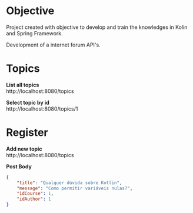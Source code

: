 # Objective
Project created with objective to develop and train the knowledges in Kolin and Spring Framework. <br>

Development of a internet forum API's.

# Topics
**List all topics**<br>
http://localhost:8080/topics

**Select topic by id** <br>
http://localhost:8080/topics/1

# Register
**Add new topic** <br>
http://localhost:8080/topics


**Post Body**
```JSON
{
    "title": "Qualquer dúvida sobre Kotlin",
    "message": "Como permitir variáveis nulas?",
    "idCourse": 1,
    "idAuthor": 1
}
```